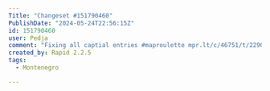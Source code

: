 ```yaml
---
Title: "Changeset #151790460"
PublishDate: "2024-05-24T22:56:15Z"
id: 151790460
user: Pedja
comment: "Fixing all captial entries #maproulette mpr.lt/c/46751/t/229021154"
created_by: Rapid 2.2.5
tags:
  - Montenegro

---
```


